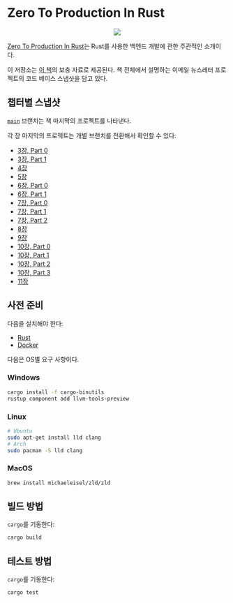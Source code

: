 # Zero To Production In Rust

<div align="center"><a href="https://zero2prod.com" target="_blank"><img src="https://www.zero2prod.com/assets/img/zero2prod_banner.webp" /></a></div>

[Zero To Production In Rust](https://zero2prod.com)는 Rust를 사용한 백엔드 개발에 관한 주관적인 소개이다.

이 저장소는 [이 책](https://zero2prod.com/)의 보충 자료로 제공된다. 책 전체에서 설명하는 이메일 뉴스레터 프로젝트의 코드 베이스 스냅샷을 담고 있다.

## 챕터별 스냅샷

[`main`](https://github.com/moseskim/zero-to-production) 브랜치는 책 마지막의 프로젝트를 나타낸다.

각 장 마지막의 프로젝트는 개별 브랜치를 전환해서 확인할 수 있다:

- [3장, Part 0](https://github.com/moseskim/zero-to-production/tree/root-chapter-03-part0)
- [3장, Part 1](https://github.com/moseskim/zero-to-production/tree/root-chapter-03-part1)
- [4장](https://github.com/moseskim/zero-to-production/tree/root-chapter-04)
- [5장](https://github.com/moseskim/zero-to-production/tree/root-chapter-05)
- [6장, Part 0](https://github.com/moseskim/zero-to-production/tree/root-chapter-06-part0)
- [6장, Part 1](https://github.com/moseskim/zero-to-production/tree/root-chapter-06-part1)
- [7장, Part 0](https://github.com/moseskim/zero-to-production/tree/root-chapter-07-part0)
- [7장, Part 1](https://github.com/moseskim/zero-to-production/tree/root-chapter-07-part1)
- [7장, Part 2](https://github.com/moseskim/zero-to-production/tree/root-chapter-07-part2)
- [8장](https://github.com/moseskim/zero-to-production/tree/root-chapter-08)
- [9장](https://github.com/moseskim/zero-to-production/tree/root-chapter-09)
- [10장, Part 0](https://github.com/moseskim/zero-to-production/tree/root-chapter-10-part0)
- [10장, Part 1](https://github.com/moseskim/zero-to-production/tree/root-chapter-10-part1)
- [10장, Part 2](https://github.com/moseskim/zero-to-production/tree/root-chapter-10-part2)
- [10장, Part 3](https://github.com/moseskim/zero-to-production/tree/root-chapter-10-part3)
- [11장](https://github.com/moseskim/zero-to-production/tree/root-chapter-11)

## 사전 준비

다음을 설치해야 한다:

- [Rust](https://www.rust-lang.org/tools/install)
- [Docker](https://docs.docker.com/get-docker/)

다음은 OS별 요구 사항이다.

### Windows
  
```bash
cargo install -f cargo-binutils
rustup component add llvm-tools-preview
```

### Linux

```bash
# Ubuntu 
sudo apt-get install lld clang
# Arch 
sudo pacman -S lld clang
```

### MacOS

```bash
brew install michaeleisel/zld/zld
```

## 빌드 방법

`cargo`를 기동한다:

```bash
cargo build
```

## 테스트 방법

`cargo`를 기동한다:

```bash
cargo test 
```
